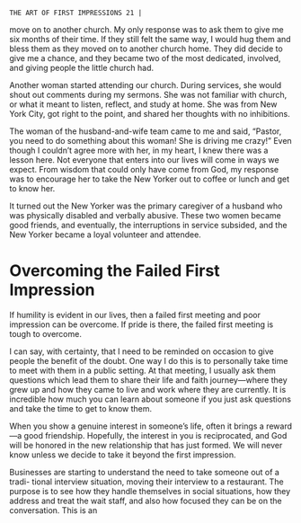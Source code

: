 ```
THE ART OF FIRST IMPRESSIONS 21 |
```
move on to another church. My only response was to ask them to give me six
months of their time. If they still felt the same way, I would hug them and bless
them as they moved on to another church home. They did decide to give me a
chance, and they became two of the most dedicated, involved, and giving people
the little church had.

Another woman started attending our church. During services, she would
shout out comments during my sermons. She was not familiar with church, or
what it meant to listen, reflect, and study at home. She was from New York City,
got right to the point, and shared her thoughts with no inhibitions.

The woman of the husband-and-wife team came to me and said, “Pastor, you
need to do something about this woman! She is driving me crazy!” Even though
I couldn’t agree more with her, in my heart, I knew there was a lesson here. Not
everyone that enters into our lives will come in ways we expect. From wisdom that
could only have come from God, my response was to encourage her to take the
New Yorker out to coffee or lunch and get to know her.

It turned out the New Yorker was the primary caregiver of a husband
who was physically disabled and verbally abusive. These two women became
good friends, and eventually, the interruptions in service subsided, and the New
Yorker became a loyal volunteer and attendee.

# Overcoming the Failed First Impression

If humility is evident in our lives, then a failed first meeting and poor
impression can be overcome. If pride is there, the failed first meeting is tough to
overcome.

I can say, with certainty, that I need to be reminded on occasion to give people the
benefit of the doubt. One way I do this is to personally take time to meet with them
in a public setting. At that meeting, I usually ask them questions which lead them to
share their life and faith journey—where they grew up and how they came to live and
work where they are currently. It is incredible how much you can learn about someone
if you just ask questions and take the time to get to know them.

When you show a genuine interest in someone’s life, often it brings a
reward—a good friendship. Hopefully, the interest in you is reciprocated, and
God will be honored in the new relationship that has just formed. We will never
know unless we decide to take it beyond the first impression.

Businesses are starting to understand the need to take someone out of a tradi-
tional interview situation, moving their interview to a restaurant. The purpose is
to see how they handle themselves in social situations, how they address and treat
the wait staff, and also how focused they can be on the conversation. This is an

